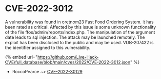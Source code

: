 # CVE-2022-3012

A vulnerability was found in oretnom23 Fast Food Ordering System. It has been rated as critical. Affected by this issue is some unknown functionality of the file ffos/admin/reports/index.php. The manipulation of the argument date leads to sql injection. The attack may be launched remotely. The exploit has been disclosed to the public and may be used. VDB-207422 is the identifier assigned to this vulnerability.

{% embed url="https://github.com/Live-Hack-CVE/full_database/blob/main/cves/2022/CVE-2022-3012.json" %}


* RoccoPearce ~> [CVE-2022-30129](https://www.alice-snow.ru/2022/database/cve-2022-3012/cve-2022-30129-roccopearce)